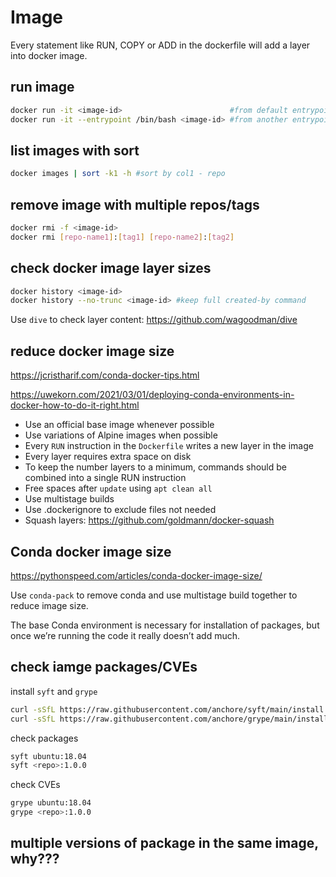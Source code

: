 # Image

Every statement like RUN, COPY or ADD in the dockerfile will add a layer into docker image.

## run image
```sh
docker run -it <image-id>                        #from default entrypoint
docker run -it --entrypoint /bin/bash <image-id> #from another entrypoint
```

## list images with sort
```sh
docker images | sort -k1 -h #sort by col1 - repo
```

## remove image with multiple repos/tags
```sh
docker rmi -f <image-id>
docker rmi [repo-name1]:[tag1] [repo-name2]:[tag2]
```

## check docker image layer sizes
```sh
docker history <image-id>
docker history --no-trunc <image-id> #keep full created-by command
```
Use `dive` to check layer content: https://github.com/wagoodman/dive

## reduce docker image size
https://jcristharif.com/conda-docker-tips.html

https://uwekorn.com/2021/03/01/deploying-conda-environments-in-docker-how-to-do-it-right.html

- Use an official base image whenever possible
- Use variations of Alpine images when possible
- Every `RUN` instruction in the `Dockerfile` writes a new layer in the image
- Every layer requires extra space on disk
- To keep the number layers to a minimum, commands should be combined into a single RUN instruction
- Free spaces after `update` using `apt clean all`
- Use multistage builds
- Use .dockerignore to exclude files not needed
- Squash layers: https://github.com/goldmann/docker-squash

## Conda docker image size
https://pythonspeed.com/articles/conda-docker-image-size/

Use `conda-pack` to remove conda and use multistage build together to reduce image size.

The base Conda environment is necessary for installation of packages, but once we’re running the code it really doesn’t add much.

## check iamge packages/CVEs
install `syft` and `grype`
```sh
curl -sSfL https://raw.githubusercontent.com/anchore/syft/main/install.sh | sh -s -- -b /usr/local/bin
curl -sSfL https://raw.githubusercontent.com/anchore/grype/main/install.sh | sh -s -- -b /usr/local/bin
```

check packages
```sh
syft ubuntu:18.04
syft <repo>:1.0.0
```

check CVEs
```sh
grype ubuntu:18.04
grype <repo>:1.0.0
```

## multiple versions of package in the same image, why???
